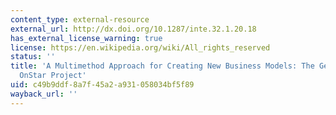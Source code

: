 ```yaml
---
content_type: external-resource
external_url: http://dx.doi.org/10.1287/inte.32.1.20.18
has_external_license_warning: true
license: https://en.wikipedia.org/wiki/All_rights_reserved
status: ''
title: 'A Multimethod Approach for Creating New Business Models: The General Motors
  OnStar Project'
uid: c49b9ddf-8a7f-45a2-a931-058034bf5f89
wayback_url: ''
---
```

